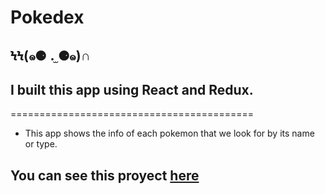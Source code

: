 
# Pokedex  
## ϞϞ(๑⚈ ․̫ ⚈๑)∩

## I built this app using React and Redux. 
==========================================
- This app shows the info of each pokemon that we look for by its name or type.
## You can see this proyect [here]("https://pokedex-app-johnazt.netlify.app/") 